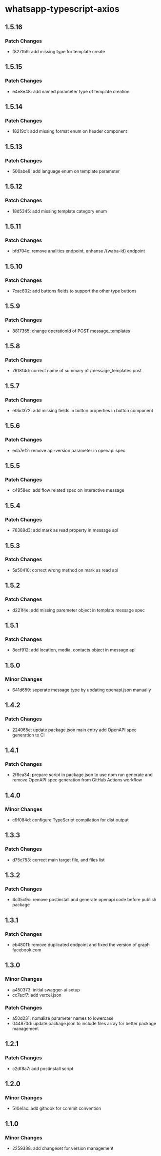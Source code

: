 # whatsapp-typescript-axios

## 1.5.16

### Patch Changes

- f8271b9: add missing type for template create

## 1.5.15

### Patch Changes

- e4e8e48: add named parameter type of template creation

## 1.5.14

### Patch Changes

- 18219c1: add missing format enum on header component

## 1.5.13

### Patch Changes

- 500abe8: add language enum on template parameter

## 1.5.12

### Patch Changes

- 18d5345: add missing template category enum

## 1.5.11

### Patch Changes

- bfd704c: remove analitics endpoint, enhanse /{waba-id} endpoint

## 1.5.10

### Patch Changes

- 7cac602: add buttons fields to support the other type buttons

## 1.5.9

### Patch Changes

- 8817355: change operationId of POST message_templates

## 1.5.8

### Patch Changes

- 761814d: correct name of summary of /message_templates post

## 1.5.7

### Patch Changes

- e0bd372: add missing fields in button properties in button component

## 1.5.6

### Patch Changes

- eda7ef2: remove api-version parameter in openapi spec

## 1.5.5

### Patch Changes

- c4958ec: add flow related spec on interactive message

## 1.5.4

### Patch Changes

- 76389d3: add mark as read property in message api

## 1.5.3

### Patch Changes

- 5a50410: correct wrong method on mark as read api

## 1.5.2

### Patch Changes

- d221f4e: add missing paremeter object in template message spec

## 1.5.1

### Patch Changes

- 8ecf912: add location, media, contacts object in message api

## 1.5.0

### Minor Changes

- 641d659: seperate message type by updating openapi.json manually

## 1.4.2

### Patch Changes

- 224065e: update package.json main entry add OpenAPI spec generation to CI

## 1.4.1

### Patch Changes

- 2f6ea34: prepare script in package.json to use npm run generate and remove OpenAPI spec generation from GitHub Actions workflow

## 1.4.0

### Minor Changes

- c9f084d: configure TypeScript compilation for dist output

## 1.3.3

### Patch Changes

- d75c753: correct main target file, and files list

## 1.3.2

### Patch Changes

- 4c35c9c: remove postinstall and generate openapi code before publish package

## 1.3.1

### Patch Changes

- eb48011: remove duplicated endpoint and fixed the version of graph facebook.com

## 1.3.0

### Minor Changes

- a450373: initial swagger-ui setup
- cc7acf7: add vercel.json

### Patch Changes

- a50d231: nomalize parameter names to lowercase
- 044870d: update package.json to include files array for better package management

## 1.2.1

### Patch Changes

- c2df8a7: add postinstall script

## 1.2.0

### Minor Changes

- 510e1ac: add githook for commit convention

## 1.1.0

### Minor Changes

- 2259388: add changeset for version management
